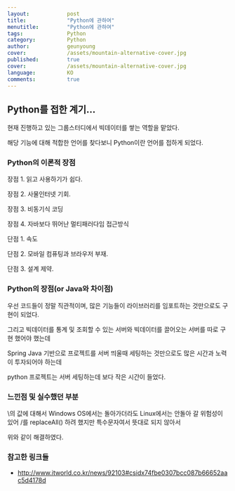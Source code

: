 ```yaml
---
layout:            post
title:             "Python에 관하여"
menutitle:         "Python에 관하여"
tags:              Python
category:          Python
author:            geunyoung
cover:             /assets/mountain-alternative-cover.jpg
published:         true
cover:             /assets/mountain-alternative-cover.jpg
language:          KO
comments:          true
---
```


## Python를 접한 계기...

현재 진행하고 있는 그룹스터디에서 빅데이터를 쌓는 역할을 맡았다.

해당 기능에 대해 적합한 언어를 찾다보니 Python이란 언어를 접하게 되었다.


### Python의 이론적 장점

장점 1. 읽고 사용하기가 쉽다.

장점 2. 사물인터넷 기회.

장점 3. 비동기식 코딩

장점 4. 자바보다 뛰어난 멀티패러다임 접근방식



단점 1. 속도

단점 2. 모바일 컴퓨팅과 브라우저 부재.

단점 3. 설계 제약.


### Python의 장점(or Java와 차이점)

우선 코드들이 정말 직관적이며, 많은 기능들이 라이브러리를 임포트하는 것만으로도 구현이 되었다.

그리고 빅데이터를 통계 및 조회할 수 있는 서버와 빅데이터를 끌어오는 서버를 따로 구현 했어야 했는데

Spring Java 기반으로 프로젝트를 서버 띄울때 세팅하는 것만으로도 많은 시간과 노력이 투자되어야 하는데

python 프로젝트는 서버 세팅하는데 보다 작은 시간이 들었다.



### 느낀점 및 실수했던 부분

\의 값에 대해서 Windows OS에서는 돌아가더라도 Linux에서는 안돌아 갈 위험성이 있어 /를 replaceAll() 하려 했지만 특수문자여서 뜻대로 되지 않아서 

위와 같이 해결하였다.


### 참고한 링크들

 - http://www.itworld.co.kr/news/92103#csidx74fbe0307bcc087b66652aac5d4178d 

